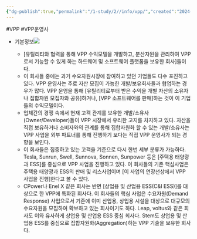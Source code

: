 ```yaml
---
{"dg-publish":true,"permalink":"/1-study/2//info/vpp/","created":"2024-11-20T21:02:27.680+09:00","updated":"2025-06-26T16:54:39.554+09:00"}
---
```


#VPP #VPP운영사


- 기본정보![](https://i.imgur.com/7BJxwql.png)

	- [유틸리티와 협력을 통해 VPP 수익모델을 개발하고, 분산자원을 관리하여 VPP로서 기능할 수 있게 하는 하드웨어 및 소프트웨어 플랫폼을 보유한 회사]들이다. 
	- 이 회사들 중에는 과거 수요자원시장에 참여하고 있던 기업들도 다수 포진하고 있다. VPP 운영사는 주로 자산 모집이 가능한 개발/보유회사들과 협업하는 경우가 많다. VPP 운영을 통해 [유틸리티로부터 받은 수익을 개별 자산의 소유자나 집합자원 모집자와 공유]하거나, [VPP 소프트웨어를 판매]하는 것이 이 기업들의 수익모델이다.
	- 업체간의 경쟁 속에서 현재 고객 관계를 보유한 개발/소유사(Owner/Developer)들이 VPP 시장에서 유리한 고지를 차지하고 있다. 자산을 직접 보유하거나 소비자와의 관계를 통해 집합자원화 할 수 있는 개발/소유사는 VPP 사업을 외부 파트너를 통해 진행하기 보다는 직접 VPP 운영사가 되는 경향을 보인다.
	- 이 회사들은 집중하고 있는 고객을 기준으로 다시 한번 세부 분류가 가능하다. Tesla, Sunrun, Swell, Sunnova, Sonnen, Sunpower 등은 [주택용 태양광과 ESS]를 중심으로 VPP 사업을 진행하고 있다. 이 회사들의 기존 핵심사업은 주택용 태양광과 ESS의 판매 및 리스사업이며 [이 사업의 연장선상에서 VPP 사업을 진행]한다고 볼 수 있다.
	- CPower나 Enel X 같은 회사는 반면 [상업용 및 산업용 ESS(C&I ESS)]를 대상으로 한 VPP에 특화된 회사다. 이 회사들의 핵심 사업은 수요자원(Demand Response) 사업으로서 기존에 이미 산업용, 상업용 시설을 대상으로 대규모의 수요자원을 모집하여 확보하고 있는 회사이기도 하다. Leap, voltus와 같은 회사도 이와 유사하게 상업용 및 산업용 ESS 중심 회사다. Stem도 상업용 및 산업용 ESS를 중심으로 집합자원화(Aggregation)하는 VPP 기술을 보유한 회사다.


